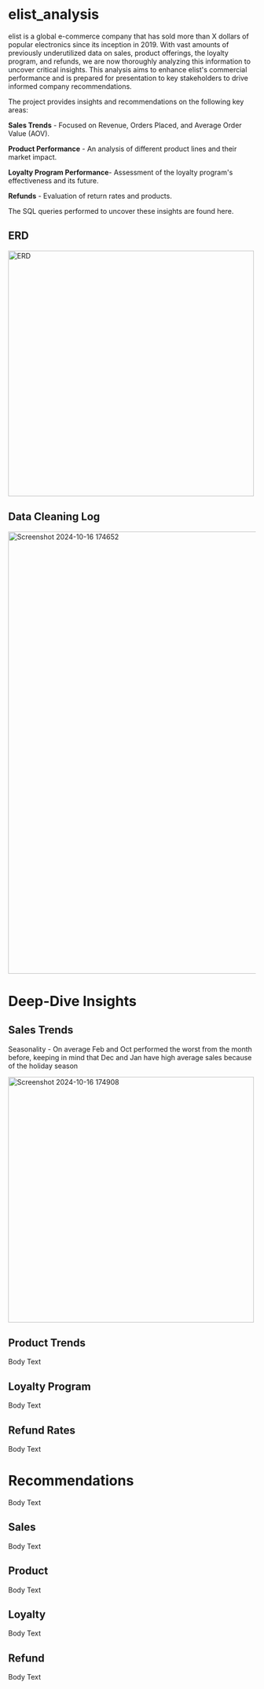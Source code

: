 # elist_analysis
elist is a global e-commerce company that has sold more than X dollars of popular electronics since its inception in 2019. With vast amounts of previously underutilized data on sales, product offerings, the loyalty program, and refunds, we are now thoroughly analyzing this information to uncover critical insights. This analysis aims to enhance elist's commercial performance and is prepared for presentation to key stakeholders to drive informed company recommendations.

The project provides insights and recommendations on the following key areas:

**Sales Trends** - Focused on Revenue, Orders Placed, and Average Order Value (AOV).

**Product Performance** - An analysis of different product lines and their market impact.

**Loyalty Program Performance**- Assessment of the loyalty program's effectiveness and its future.

**Refunds** - Evaluation of return rates and products.


The SQL queries performed to uncover these insights are found here.


## ERD
<img width="500" alt="ERD" src="https://github.com/user-attachments/assets/5add595f-9347-4568-9dd6-7f7e6e8297c3">

## Data Cleaning Log

<img width="900" alt="Screenshot 2024-10-16 174652" src="https://github.com/user-attachments/assets/88e3da45-4011-498f-8829-75777f9d6b38">


# Deep-Dive Insights

## Sales Trends 

Seasonality - On average Feb and Oct performed the worst from the month before, keeping in mind that Dec and Jan have high average sales because of the holiday season

<img width="500" alt="Screenshot 2024-10-16 174908" src="https://github.com/user-attachments/assets/ca60ced3-0003-4585-8ffd-29b96325d993">


## Product Trends
Body Text 

## Loyalty Program
Body Text 

## Refund Rates
Body Text 

# Recommendations
Body Text

## Sales 
Body Text

## Product 
Body Text

## Loyalty 
Body Text

## Refund 
Body Text
